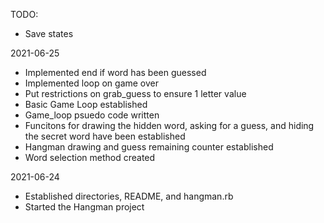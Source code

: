 TODO: 
- Save states

2021-06-25
- Implemented end if word has been guessed
- Implemented loop on game over
- Put restrictions on grab_guess to ensure 1 letter value
- Basic Game Loop established
- Game_loop psuedo code written
- Funcitons for drawing the hidden word, asking for a guess, and hiding the secret word have been established
- Hangman drawing and guess remaining counter established
- Word selection method created

2021-06-24
- Established directories, README, and hangman.rb
- Started the Hangman project